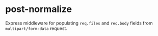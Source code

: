 # post-normalize

Express middleware for populating `req.files` and `req.body` fields from `multipart/form-data` request.
